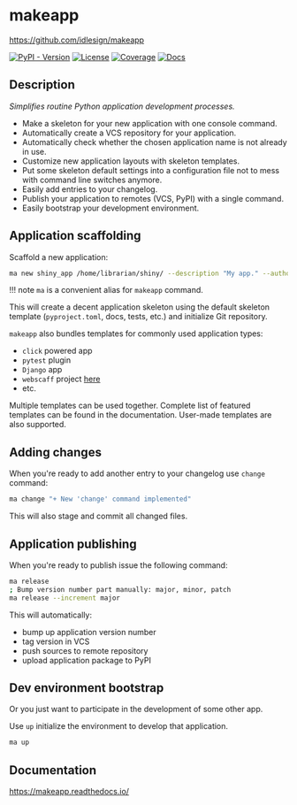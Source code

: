 # makeapp

https://github.com/idlesign/makeapp

[![PyPI - Version](https://img.shields.io/pypi/v/makeapp)](https://pypi.python.org/pypi/makeapp)
[![License](https://img.shields.io/pypi/l/makeapp)](https://pypi.python.org/pypi/makeapp)
[![Coverage](https://img.shields.io/coverallsCoverage/github/idlesign/makeapp)](https://coveralls.io/r/idlesign/makeapp)
[![Docs](https://img.shields.io/readthedocs/makeapp)](https://makeapp.readthedocs.io/)

## Description

*Simplifies routine Python application development processes.*

* Make a skeleton for your new application with one console command.
* Automatically create a VCS repository for your application.
* Automatically check whether the chosen application name is not already in use.
* Customize new application layouts with skeleton templates.
* Put some skeleton default settings into a configuration file not to mess with command line switches anymore.
* Easily add entries to your changelog.
* Publish your application to remotes (VCS, PyPI) with a single command.
* Easily bootstrap your development environment.

## Application scaffolding

Scaffold a new application:

``` bash
ma new shiny_app /home/librarian/shiny/ --description "My app." --author "I am"
```

!!! note
    `ma` is a convenient alias for `makeapp` command.

This will create a decent application skeleton using the default skeleton template (``pyproject.toml``, docs, tests, etc.)
and initialize Git repository.

`makeapp` also bundles templates for commonly used application types:

* `click` powered app
* `pytest` plugin
* `Django` app
* `webscaff` project [here](https://github.com/idlesign/webscaff)
* etc.

Multiple templates can be used together. Complete list of featured templates can be found in the documentation.
User-made templates are also supported.


## Adding changes

When you're ready to add another entry to your changelog use `change` command:

``` bash
ma change "+ New 'change' command implemented"
```

This will also stage and commit all changed files.

## Application publishing

When you're ready to publish issue the following command:

``` bash
ma release
; Bump version number part manually: major, minor, patch
ma release --increment major
```

This will automatically:

* bump up application version number
* tag version in VCS
* push sources to remote repository
* upload application package to PyPI


## Dev environment bootstrap

Or you just want to participate in the development of some other app.

Use `up` initialize the environment to develop that application. 

``` bash
ma up
```

## Documentation

https://makeapp.readthedocs.io/
